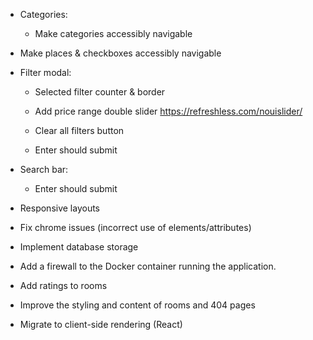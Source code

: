 - Categories:

  - Make categories accessibly navigable

- Make places & checkboxes accessibly navigable

- Filter modal:

  - Selected filter counter & border

  - Add price range double slider https://refreshless.com/nouislider/

  - Clear all filters button

  - Enter should submit

- Search bar:

  - Enter should submit

- Responsive layouts

- Fix chrome issues (incorrect use of elements/attributes)

- Implement database storage

- Add a firewall to the Docker container running the application.

- Add ratings to rooms

- Improve the styling and content of rooms and 404 pages

- Migrate to client-side rendering (React)
